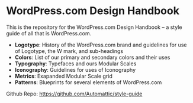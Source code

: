 # WordPress.com Design Handbook

This is the repository for the WordPress.com Design Handbook – a style guide of all that is WordPress.com.

- **Logotype**: History of the WordPress.com brand and guidelines for use of Logotype, the W mark, and sub-headings
- **Colors**: List of our primary and secondary colors and their uses
- **Typography**: Typefaces and ours Modular Scales
- **Iconography**: Guidelines for uses of Iconography
- **Metrics**: Exapanded Modular Scale grid
- **Patterns**: Blueprints for several elements of WordPress.com


Github Repo: https://github.com/Automattic/style-guide
